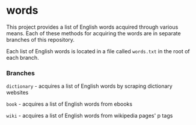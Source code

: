 # words
This project provides a list of English words acquired through various means. Each of these methods for acquiring the words are in separate branches of this repository.

Each list of English words is located in a file called `words.txt` in the root of each branch.

### Branches

`dictionary` - acquires a list of English words by scraping dictionary websites

`book` - acquires a list of English words from ebooks

`wiki` - acquires a list of English words from wikipedia pages' p tags
